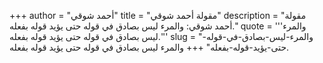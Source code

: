 +++
author = "أحمد شوقي"
title = "مقولة أحمد شوقي"
description = "مقولة أحمد شوقي: والمرء ليس بصادق في قوله حتى يؤيد قوله بفعله."
quote = '''والمرء ليس بصادق في قوله حتى يؤيد قوله بفعله.'''
slug = "والمرء-ليس-بصادق-في-قوله-حتى-يؤيد-قوله-بفعله"
+++
والمرء ليس بصادق في قوله حتى يؤيد قوله بفعله.
